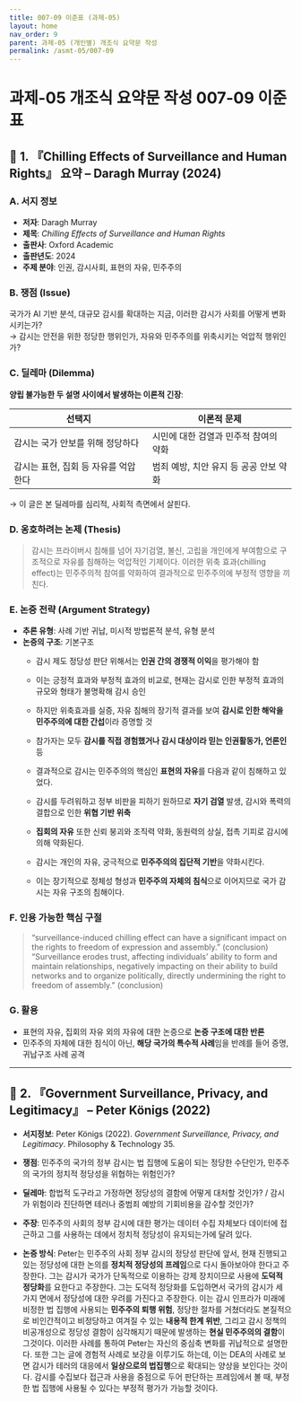 ```yaml
---
title: 007-09 이준표 (과제-05)
layout: home
nav_order: 9
parent: 과제-05 (개인별) 개조식 요약문 작성
permalink: /asmt-05/007-09
---
```


# 과제-05 개조식 요약문 작성 007-09 이준표 

## 📘 1. 『Chilling Effects of Surveillance and Human Rights』 요약 – Daragh Murray (2024)

### A. 서지 정보  
- **저자**: Daragh Murray  
- **제목**: *Chilling Effects of Surveillance and Human Rights*  
- **출판사**: Oxford Academic  
- **출판년도**: 2024  
- **주제 분야**: 인권, 감시사회, 표현의 자유, 민주주의


### B. 쟁점 (Issue)  
국가가 AI 기반 분석, 대규모 감시를 확대하는 지금, 이러한 감시가 사회를 어떻게 변화시키는가?  
→ 감시는 안전을 위한 정당한 행위인가, 자유와 민주주의를 위축시키는 억압적 행위인가?


### C. 딜레마 (Dilemma)  
**양립 불가능한 두 설명 사이에서 발생하는 이론적 긴장**:

| 선택지 | 이론적 문제 |
|--------|-------------|
| 감시는 국가 안보를 위해 정당하다 | 시민에 대한 검열과 민주적 참여의 약화 |
| 감시는 표현, 집회 등 자유를 억압한다 | 범죄 예방, 치안 유지 등 공공 안보 약화 |

→ 이 글은 본 딜레마를 심리적, 사회적 측면에서 살핀다.


### D. 옹호하려는 논제 (Thesis)  
> 감시는 프라이버시 침해를 넘어 자기검열, 불신, 고립을 개인에게 부여함으로 구조적으로 자유를 침해하는 억압적인 기제이다. 이러한 위축 효과(chilling effect)는 민주주의적 참여를 약화하여 결과적으로 민주주의에 부정적 영향을 끼친다.

### E. 논증 전략 (Argument Strategy)  
- **추론 유형**: 사례 기반 귀납, 미시적 방법론적 분석, 유형 분석  
- **논증의 구조**:
  기본구조
  - 감시 제도 정당성 판단 위해서는 **인권 간의 경쟁적 이익**을 평가해야 함
  - 이는 긍정적 효과와 부정적 효과의 비교로, 현재는 감시로 인한 부정적 효과의 규모와 형태가 불명확해 감시 승인  
  - 하지만 위축효과를 실증, 자유 침해의 장기적 결과를 보여 **감시로 인한 해악을 민주주의에 대한 간섭**이라 증명할 것

  - 참가자는 모두 **감시를 직접 경험했거나 감시 대상이라 믿는 인권활동가, 언론인** 등
  - 결과적으로 감시는 민주주의의 핵심인 **표현의 자유**를 다음과 같이 침해하고 있었다.  
  - 감시를 두려워하고 정부 비판을 피하기 원하므로 **자기 검열** 발생, 감시와 폭력의 결합으로 인한 **위협 기반 위축**  
  - **집회의 자유** 또한 신뢰 붕괴와 조직력 약화, 동원력의 상실, 접촉 기피로 감시에 의해 약화된다.
  - 감시는 개인의 자유, 궁극적으로 **민주주의의 집단적 기반**을 약화시킨다.
  - 이는 장기적으로 정체성 형성과 **민주주의 자체의 침식**으로 이어지므로 국가 감시는 자유 구조의 침해이다.  


### F. 인용 가능한 핵심 구절
> “surveillance-induced chilling effect can have a significant impact on the rights to freedom of expression and assembly.” (conclusion)  
> “Surveillance erodes trust, affecting individuals’ ability to form and maintain relationships, negatively impacting on their ability to build networks and to organize politically, directly undermining the right to freedom of assembly.” (conclusion)


### G. 활용
- 표현의 자유, 집회의 자유 외의 자유에 대한 논증으로 **논증 구조에 대한 반론**
- 민주주의 자체에 대한 침식이 아닌, **해당 국가의 특수적 사례**임을 반례를 들어 증명, 귀납구조 사례 공격

---

## 📘 2. 『Government Surveillance, Privacy, and Legitimacy』 – Peter Königs (2022)

- **서지정보**: Peter Königs (2022). *Government Surveillance, Privacy, and Legitimacy*. Philosophy & Technology 35.

- **쟁점**: 민주주의 국가의 정부 감시는 법 집행에 도움이 되는 정당한 수단인가, 민주주의 국가의 정치적 정당성을 위협하는 위험인가?  
- **딜레마**: 합법적 도구라고 가정하면 정당성의 결함에 어떻게 대처할 것인가? / 감시가 위험이라 진단하면 테러나 중범죄 예방의 기회비용을 감수할 것인가?  
- **주장**: 민주주의 사회의 정부 감시에 대한 평가는 데이터 수집 자체보다 데이터에 접근하고 그를 사용하는 데에서 정치적 정당성이 유지되는가에 달려 있다.  
- **논증 방식**: Peter는 민주주의 사회 정부 감시의 정당성 판단에 앞서, 현재 진행되고 있는 정당성에 대한 논의를 **정치적 정당성의 프레임**으로 다시 돌아보아야 한다고 주장한다. 그는 감시가 국가가 단독적으로 이용하는 강제 장치이므로 사용에 **도덕적 정당화**를 요한다고 주장한다. 그는 도덕적 정당화를 도입하면서 국가의 감시가 세 가지 면에서 정당성에 대한 우려를 가진다고 주장한다. 이는 감시 인프라가 미래에 비정한 법 집행에 사용되는 **민주주의 퇴행 위험**, 정당한 절차를 거쳤더라도 본질적으로 비인간적이고 비정당하고 여겨질 수 있는 **내용적 한계 위반**, 그리고 감시 정책의 비공개성으로 정당성 결함이 심각해지기 때문에 발생하는 **현실 민주주의의 결함**이 그것이다. 이러한 사례를 통하여 Peter는 자신의 중심축 변화를 귀납적으로 설명한다. 또한 그는 글에 경험적 사례로 보강을 이루기도 하는데, 이는 DEA의 사례로 보면 감시가 테러의 대응에서 **일상으로의 법집행**으로 확대되는 양상을 보인다는 것이다. 감시를 수집보다 접근과 사용을 중점으로 두어 판단하는 프레임에서 볼 때, 부정한 법 집행에 사용될 수 있다는 부정적 평가가 가능할 것이다.


